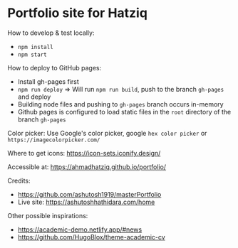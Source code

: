 # Portfolio site for Hatziq

How to develop & test locally:

- `npm install`
- `npm start`

How to deploy to GitHub pages:

- Install gh-pages first
- `npm run deploy` => Will run `npm run build`, push to the branch `gh-pages` and deploy
- Building node files and pushing to `gh-pages` branch occurs in-memory
- Github pages is configured to load static files in the `root` directory of the branch `gh-pages`

Color picker: Use Google's color picker, google `hex color picker` or `https://imagecolorpicker.com/`

Where to get icons: https://icon-sets.iconify.design/

Accessible at: https://ahmadhatziq.github.io/portfolio/

Credits:

- https://github.com/ashutosh1919/masterPortfolio
- Live site: https://ashutoshhathidara.com/home

Other possible inspirations:

- https://academic-demo.netlify.app/#news
- https://github.com/HugoBlox/theme-academic-cv
